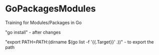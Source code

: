 # GoPackagesModules
Training for Modules/Packages in Go

"go install" - after changes

"export PATH=$PATH:$(dirname $(go list -f '{{.Target}}' .))" - to export the path